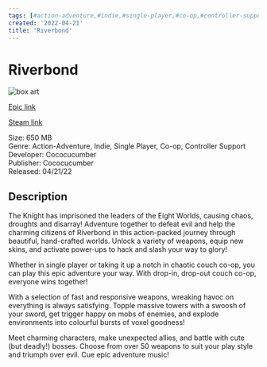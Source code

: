 ```yaml
---
tags: [#action-adventure,#indie,#single-player,#co-op,#controller-support,#epic,#game,#owned,#pc]
created: '2022-04-21'
title: 'Riverbond'
---
```

# Riverbond

![box art](https://cdn1.epicgames.com/spt-assets/9d351e3efed04d1daa1fd6d7f8934f68/riverbond-offer-16k4h.jpg?h=270&amp;resize=1&amp;w=480)

[Epic link](https://store.epicgames.com/en-US/p/riverbond-782aa4)

[Steam link](https://store.steampowered.com/search/?term=Riverbond)

Size: 650 MB  
Genre: Action-Adventure, Indie, Single Player, Co-op, Controller Support  
Developer: Cococucumber  
Publisher: Cococucumber  
Released: 04/21/22  

## Description

The Knight has imprisoned the leaders of the Eight Worlds, causing chaos, droughts and disarray! Adventure together to defeat evil and help the charming citizens of Riverbond in this action-packed journey through beautiful, hand-crafted worlds. Unlock a variety of weapons, equip new skins, and activate power-ups to hack and slash your way to glory!

Whether in single player or taking it up a notch in chaotic couch co-op, you can play this epic adventure your way. With drop-in, drop-out couch co-op, everyone wins together!

With a selection of fast and responsive weapons, wreaking havoc on everything is always satisfying. Topple massive towers with a swoosh of your sword, get trigger happy on mobs of enemies, and explode environments into colourful bursts of voxel goodness!

Meet charming characters, make unexpected allies, and battle with cute (but deadly!) bosses. Choose from over 50 weapons to suit your play style and triumph over evil. Cue epic adventure music!
